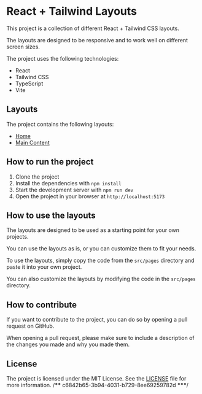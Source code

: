 # React + Tailwind Layouts

This project is a collection of different React + Tailwind CSS layouts.

The layouts are designed to be responsive and to work well on different screen sizes.

The project uses the following technologies:

- React
- Tailwind CSS
- TypeScript
- Vite

## Layouts

The project contains the following layouts:

- [Home](src/pages/home/home.tsx)
- [Main Content](src/pages/mainContent/mainContent.tsx)

## How to run the project

1. Clone the project
2. Install the dependencies with `npm install`
3. Start the development server with `npm run dev`
4. Open the project in your browser at `http://localhost:5173`

## How to use the layouts

The layouts are designed to be used as a starting point for your own projects.

You can use the layouts as is, or you can customize them to fit your needs.

To use the layouts, simply copy the code from the `src/pages` directory and paste it into your own project.

You can also customize the layouts by modifying the code in the `src/pages` directory.

## How to contribute

If you want to contribute to the project, you can do so by opening a pull request on GitHub.

When opening a pull request, please make sure to include a description of the changes you made and why you made them.

## License

The project is licensed under the MIT License. See the [LICENSE](LICENSE) file for more information.
/**\*\*** c6842b65-3b94-4031-b729-8ee69259782d **\*\*\***/

